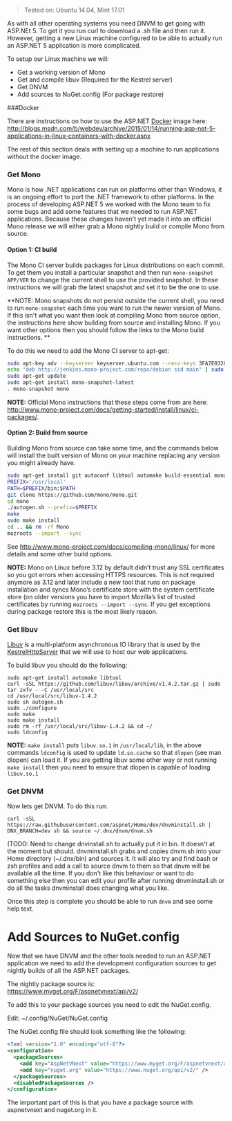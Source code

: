 > Tested on: Ubuntu 14.04, Mint 17.01

As with all other operating systems you need DNVM to get going with ASP.NEt 5. To get it you run curl to download a .sh file and then run it. However, getting a new Linux machine configured to be able to actually run an ASP.NET 5 application is more complicated.

To setup our Linux machine we will:

 * Get a working version of Mono
 * Get and compile libuv (Required for the Kestrel server)
 * Get DNVM
 * Add sources to NuGet.config (For package restore)

###Docker

There are instructions on how to use the ASP.NET [Docker](https://www.docker.com/) image here: http://blogs.msdn.com/b/webdev/archive/2015/01/14/running-asp-net-5-applications-in-linux-containers-with-docker.aspx

The rest of this section deals with setting up a machine to run applications without the docker image.

### Get Mono

Mono is how .NET applications can run on platforms other than Windows, it is an ongoing effort to port the .NET framework to other platforms. In the process of developing ASP.NET 5 we worked with the Mono team to fix some bugs and add some features that we needed to run ASP.NET applications. Because these changes haven't yet made it into an official Mono release we will either grab a Mono nightly build or compile Mono from source.

#### Option 1: CI build

The Mono CI server builds packages for Linux distributions on each commit. To get them you install a particular snapshot and then run `mono-snapshot APP/VER` to change the current shell to use the provided snapshot. In these instructions we will grab the latest snapshot and set it to be the one to use.

**NOTE: Mono snapshots do not persist outside the current shell, you need to run `mono-snapshot` each time you want to run the newer version of Mono. If this isn't what you want then look at compiling Mono from source option, the instructions here show building from source and installing Mono. If you want other options then you should follow the links to the Mono build instructions. **

To do this we need to add the Mono CI server to apt-get:

```bash
sudo apt-key adv --keyserver keyserver.ubuntu.com --recv-keys 3FA7E0328081BFF6A14DA29AA6A19B38D3D831EF
echo "deb http://jenkins.mono-project.com/repo/debian sid main" | sudo tee /etc/apt/sources.list.d/mono-jenkins.list
sudo apt-get update
sudo apt-get install mono-snapshot-latest
. mono-snapshot mono
```
**NOTE:** Official Mono instructions that these steps come from are here: http://www.mono-project.com/docs/getting-started/install/linux/ci-packages/.

#### Option 2: Build from source

Building Mono from source can take some time, and the commands below will install the built version of Mono on your machine replacing any version you might already have.

```bash
sudo apt-get install git autoconf libtool automake build-essential mono-devel gettext
PREFIX='/usr/local'
PATH=$PREFIX/bin:$PATH
git clone https://github.com/mono/mono.git
cd mono
./autogen.sh --prefix=$PREFIX
make
sudo make install
cd .. && rm -rf Mono
mozroots --import --sync
```

See http://www.mono-project.com/docs/compiling-mono/linux/ for more details and some other build options.

**NOTE:** Mono on Linux before 3.12 by default didn’t trust any SSL certificates so you got errors when accessing HTTPS resources. This is not required anymore as 3.12 and later include a new tool that runs on package installation and syncs Mono’s certificate store with the system certificate store (on older versions you have to import Mozilla’s list of trusted certificates by running `mozroots --import --sync`. If you get exceptions during package restore this is the most likely reason.

### Get libuv

[Libuv](https://github.com/libuv/libuv) is a multi-platform asynchronous IO library that is used by the [KestrelHttpServer](https://github.com/aspnet/KestrelHttpServer) that we will use to host our web applications.

To build libuv you should do the following:

```
sudo apt-get install automake libtool
curl -sSL https://github.com/libuv/libuv/archive/v1.4.2.tar.gz | sudo tar zxfv - -C /usr/local/src
cd /usr/local/src/libuv-1.4.2
sudo sh autogen.sh
sudo ./configure
sudo make 
sudo make install
sudo rm -rf /usr/local/src/libuv-1.4.2 && cd ~/
sudo ldconfig
```

**NOTE:** `make install` puts `libuv.so.1` in `/usr/local/lib`, in the above commands `ldconfig` is used to update `ld.so.cache` so that `dlopen` (see man dlopen) can load it. If you are getting libuv some other way or not running `make install` then you need to ensure that dlopen is capable of loading `libuv.so.1`

### Get DNVM

Now lets get DNVM. To do this run:

```
curl -sSL https://raw.githubusercontent.com/aspnet/Home/dev/dnvminstall.sh | DNX_BRANCH=dev sh && source ~/.dnx/dnvm/dnvm.sh
```

(TODO: Need to change dnvinstall.sh to actually put it in bin. It doesn't at the moment but should.
dnvminstall.sh grabs and copies dnvm.sh into your Home directory (~/.dnx/bin) and sources it. It will also try and find bash or zsh profiles and add a call to source dnvm to them so that dnvm will be available all the time. If you don't like this behaviour or want to do something else then you can edit your profile after running dnvminstall.sh or do all the tasks dnvminstall does changing what you like.

Once this step is complete you should be able to run `dnvm` and see some help text.

# Add Sources to NuGet.config

Now that we have DNVM and the other tools needed to run an ASP.NET application we need to add the development configuration sources to get nightly builds of all the ASP.NET packages.

The nightly package source is: https://www.myget.org/F/aspnetvnext/api/v2/

To add this to your package sources you need to edit the NuGet.config.

Edit: ~/.config/NuGet/NuGet.config

The NuGet.config file should look something like the following:
```xml
<?xml version="1.0" encoding="utf-8"?>
<configuration>
  <packageSources>
    <add key="AspNetVNext" value="https://www.myget.org/F/aspnetvnext/api/v2/" />
    <add key="nuget.org" value="https://www.nuget.org/api/v2/" />
  </packageSources>
  <disabledPackageSources />
</configuration>
```
The important part of this is that you have a package source with aspnetvnext and nuget.org in it.